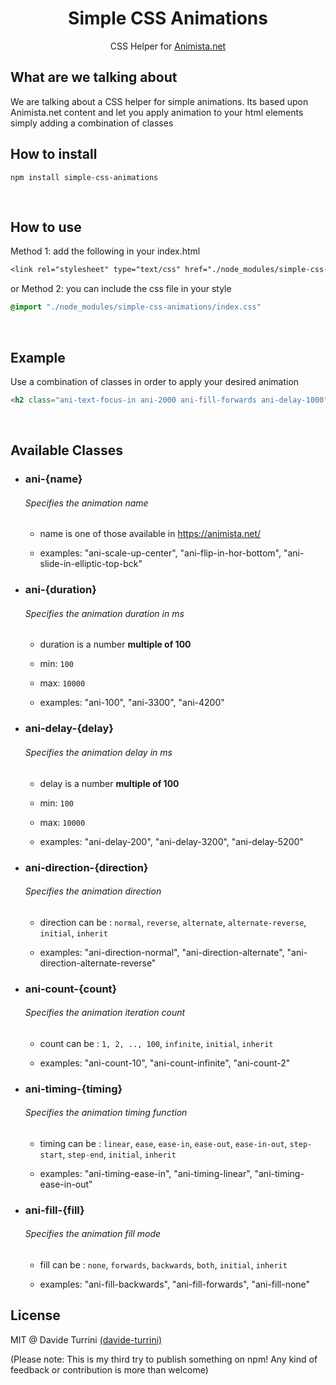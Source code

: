 <h1 align="center">Simple CSS Animations</h1>
<p align="center">CSS Helper for <a href="https://animista.net/">Animista.net</a></p>

## What are we talking about

We are talking about a CSS helper for simple animations.
Its based upon Animista.net content and let you apply animation to your html elements simply adding a combination of classes
## How to install

```
npm install simple-css-animations
```

<br/>

## How to use

Method 1: add the following in your index.html
```css
<link rel="stylesheet" type="text/css" href="./node_modules/simple-css-animations/index.css">
```

or Method 2: you can include the css file in your style

```css
@import "./node_modules/simple-css-animations/index.css"
```
<br/>

## Example

Use a combination of classes in order to apply your desired animation
```html
<h2 class="ani-text-focus-in ani-2000 ani-fill-forwards ani-delay-1000">Hello!</h2>
```

<br/>

## Available Classes

- ### ani-{name} <h6>Specifies the animation name</h6>
  -  name is one of those available in https://animista.net/
 
  - examples: "ani-scale-up-center", "ani-flip-in-hor-bottom", "ani-slide-in-elliptic-top-bck"
  

- ### ani-{duration} <h6>Specifies the animation duration in ms</h6>
  -  duration is a number <b>multiple of 100</b> 
  -  min: `100`
  -  max: `10000`
  
  - examples: "ani-100", "ani-3300", "ani-4200"
  
- ### ani-delay-{delay} <h6>Specifies the animation delay in ms</h6>
  -  delay is a number <b>multiple of 100</b> 
  -  min: `100`
  -  max: `10000`
  
  - examples: "ani-delay-200", "ani-delay-3200", "ani-delay-5200"
  
- ### ani-direction-{direction} <h6>Specifies the animation direction</h6>
  
  -  direction can be : `normal`, `reverse`, `alternate`, `alternate-reverse`, `initial`, `inherit`
  
  - examples: "ani-direction-normal", "ani-direction-alternate", "ani-direction-alternate-reverse"

- ### ani-count-{count} <h6>Specifies the animation iteration count</h6>
  
  -  count can be : `1, 2, .., 100`, `infinite`, `initial`, `inherit`
  
  - examples: "ani-count-10", "ani-count-infinite", "ani-count-2"
       
- ### ani-timing-{timing} <h6>Specifies the animation timing function</h6>
  
  -  timing can be : `linear`, `ease`, `ease-in`, `ease-out`, `ease-in-out`, `step-start`, `step-end`, `initial`, `inherit`
  
  - examples: "ani-timing-ease-in", "ani-timing-linear", "ani-timing-ease-in-out"

- ### ani-fill-{fill} <h6>Specifies the animation fill mode</h6>
  
  -  fill can be : `none`, `forwards`, `backwards`, `both`, `initial`, `inherit`
  
  - examples: "ani-fill-backwards", "ani-fill-forwards", "ani-fill-none"
        
## License

MIT @ Davide Turrini [(davide-turrini)](https://github.com/davide-turrini)

(Please note: This is my third try to publish something on npm! Any kind of feedback or contribution is more than welcome)
